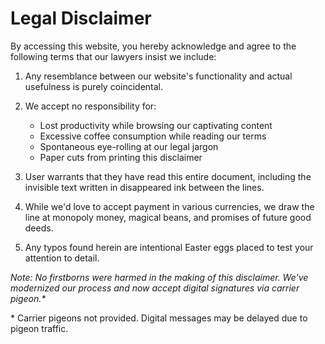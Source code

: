 ---
---
# Legal Disclaimer

By accessing this website, you hereby acknowledge and agree to the following terms that our lawyers insist we include:

1. Any resemblance between our website's functionality and actual usefulness is purely coincidental.

2. We accept no responsibility for:

   - Lost productivity while browsing our captivating content
   - Excessive coffee consumption while reading our terms
   - Spontaneous eye-rolling at our legal jargon
   - Paper cuts from printing this disclaimer

3. User warrants that they have read this entire document, including the invisible text written in disappeared ink between the lines.

4. While we'd love to accept payment in various currencies, we draw the line at monopoly money, magical beans, and promises of future good deeds.

5. Any typos found herein are intentional Easter eggs placed to test your attention to detail.

_Note: No firstborns were harmed in the making of this disclaimer. We've modernized our process and now accept digital signatures via carrier pigeon.*_

\* Carrier pigeons not provided. Digital messages may be delayed due to pigeon traffic.

